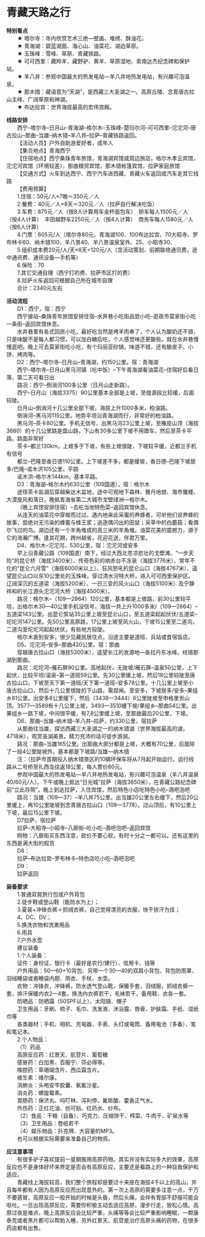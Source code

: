 # 青藏天路之行  

**特别看点**  
&emsp;&emsp;★ 塔尔寺：寺内欣赏艺术三绝—壁画、堆绣、酥油花。  
&emsp;&emsp;★ 青海湖：碧蓝湖面、海心山、油菜花、湖边草原。  
&emsp;&emsp;★ 玉珠峰：雪峰、草原、青藏铁路。  
&emsp;&emsp;★ 可可西里：藏羚羊、藏野驴、黄羊、草原湿地、索南达杰纪念碑和保护站。  
&emsp;&emsp;★ 羊八井：参观中国最大的热发电站—羊八井地热发电站，有兴趣可泡温泉。  
&emsp;&emsp;★ 那木措：藏语意为“天湖”，是西藏三大圣湖之一。高原丘陵、念青唐古拉山主峰、广阔草原和神湖。  
&emsp;&emsp;★ 布达拉宫：世界海拔最高的宏伟宫殿。  

**线路安排**  
&emsp;&emsp;西宁–塔尔寺–日月山–青海湖–格尔木–玉珠峰–楚玛尔河–可可西里–沱沱河–唐古拉山–那曲–当雄–纳木错–羊八井–拉萨–青藏铁路返回。  
&emsp;&emsp;【活动人员】户外自助游爱好者，成年人  
&emsp;&emsp;【集合地点】青海西宁  
&emsp;&emsp;【住宿地点】西宁桑珠青年旅馆，青海湖宾馆或周边旅店，格尔木孝云宾馆，沱沱河宾馆（环境较差），那曲粮贸宾馆，那木错帐篷宾馆，拉萨家庭旅馆  
&emsp;&emsp;【交通方式】火车到达西宁、西宁汽车进西藏、青藏火车返回或汽车走其它线路  
&emsp;&emsp;【费用预算】  
&emsp;&emsp;1.住宿：50元/人×7晚＝350元／人  
&emsp;&emsp;2.餐费：40元／人×8天＝320元／人（拉萨自行解决吃饭）  
&emsp;&emsp;3.车费：875元／人（按8人计算用车金杯面包车）　轿车每人1500元／人（按4人计算）　丰田越野车2250元／人（按4人计算）　商务车每人1580元／人（按6人计算）  
&emsp;&emsp;4.门票：605元/人（塔尔寺80元、青海湖100、100布达拉宫、70大昭寺、罗布林卡60、纳木错100、羊八景40、羊八景温泉室外、25、小昭寺30、  
&emsp;&emsp;5.组织成本费20元/人/天×6天=120元/人（含活动策划、前期联络通讯费，途中通讯费、通讯设备—手机等）  
&emsp;&emsp;6.保险：70  
&emsp;&emsp;7.其它交通自理（西宁打的费、拉萨市区打的费）  
&emsp;&emsp;8.拉萨火车返回可根据自己所在城市自理  
&emsp;&emsp;合计：2340元左右  

**活动流程**  
&emsp;&emsp;D1：西宁，宿：西宁  
&emsp;&emsp;西宁接站–桑珠青年旅馆安排住宿–水井巷小吃街品尝小吃–逛夜市莫家街小吃一条街–返回宾馆休息。  
&emsp;&emsp;水井巷里有各式回民小吃，最好吃当然是烤羊肉串了，个人认为酸奶还不错，只是味酸不是每人都习惯，可以加白糖后吃，个人感觉味还更酸些。就在水井巷慢慢逛吧。晚上可去莫家街吃小吃，有个玛丽亚砂锅，味道不错，还有酿皮子、小饼、烤肉等。  
&emsp;&emsp;D2：西宁–塔尔寺–日月山–青海湖，约150公里。宿：青海湖  
&emsp;&emsp;西宁–塔尔寺–日月山黑马河镇（吃中饭）–下午青海湖看油菜花–住宿好后看日落，第二天可看日出  
&emsp;&emsp;路况：西宁–倒淌河100多公里（日月山走新路）。  
&emsp;&emsp;西宁–日月山（海拔3375）90公里基本全部是上坡，至煌源段比较缓，后面较陡。  
&emsp;&emsp;日月山–倒淌河十几公里全部下坡，海拔上升1000多米，柏油路。  
&emsp;&emsp;倒淌河–黑马河115公里。地势平坦沿青海湖而行，非常好的柏油路。  
&emsp;&emsp;黑马河–茶卡80公里。手机无信号，出黑马河23公里上坡，至橡皮山顶（海拔3680）的十几公里路是盘山路，下山有30多公里下坡不用蹬车，然后至茶卡平路。路面非常好  
&emsp;&emsp;茶卡–都兰130km，上坡多于下坡，有些上坡很陡，下坡较平缓，近都兰手机有信号  
&emsp;&emsp;都兰–巴隆至香日德110公里。上下坡差不多，都是缓坡，香日德–巴隆下坡居多/巴隆–诺木洪105公里，平路  
&emsp;&emsp;诺木洪–格尔木144km，基本平路。  
&emsp;&emsp;D3：青海湖–格尔木约630公里（109国道），宿：格尔木  
&emsp;&emsp;途径茶卡盐湖后穿越柴达木盆地，途中可观地下森林、雅丹地貌、海市蜃楼、大漠旋风和落日，晚抵青海省第二大城市戈壁绿洲—格尔木。  
&emsp;&emsp;（晚上宾馆安排住宿）–去吃当地特色菜–返回宾馆休息。  
&emsp;&emsp;从连天的油菜花中穿梭而过过。遇内地来此采蜜的养蜂者，可听他们说养蜂的故事，尝绝对无污染的蜂蜜与蜂王浆；追逐偶闪出的田鼠；采草中的白蘑菇；看偶尔飞过的鸟。湖边还有一个羊角堆成的高三米的羊角堆。油菜花美的震撼力，源于它的浩瀚广博。逢其花期，跨州越省，花迎花送，伴君万里。  
&emsp;&emsp;D4、格尔木–沱沱河，530公里，宿：沱沱河或安多  
&emsp;&emsp;早上沿青藏公路（109国道）南下，经过大西北苍凉悲壮的戈壁滩、“一步天险”的昆仑桥（海拔3400米）、传奇色彩的纳赤台不冻泉（海拔3776米）、常年不化的“昆仑六月雪”（海拔6000米以上）、狂风怒吼的昆仑山口（海拔4767米）、遥望昆仑山口以东10公里处的玉珠峰。穿过清水河特大桥，进入可可西里保护区。辽阔深沉的五道梁（海拔5200米）、一日三变的风火山口（海拔5100米）及宁静祥和的长江源头沱沱河大桥（海拔4500米）。  
&emsp;&emsp;路况：格尔木–（109—2864）120公里，基本都是上坡路，前30公里较平坦，出格尔木30—40公里手机没信号，海拔一共上升1000多米/（109—2864）–五道梁143公里。出昆仑泵站35公里上坡至昆仑山口，至五道梁起起伏伏/五道梁–坨坨河147公里。先50公里高原路，17公里上坡至风火山，下坡15公里至二道沟，二道沟至坨坨河起起伏伏，有些地方较陡。  
&emsp;&emsp;格尔木直到安多，很少见藏民居住点，沿途主要是道班、兵站或食宿饭店。  
&emsp;&emsp;D5、沱沱河–安多–那曲420公里，宿：那曲  
&emsp;&emsp;穿越唐古拉山口（海拔5300米），遥望长江的发源地—各拉丹东冰峰。经错那湖到那曲。  
&emsp;&emsp;路况：坨坨河–雁石屏90公里。高地起伏，无陡坡/雁石屏–温泉50公里，上下起伏，比较平坦/温泉–第一道班59公里。先30公里缓上坡，然后18公里较陡至唐古拉山口，下坡至天下第一道班/天下第一道班–安多78公里。十几公里上坡至小唐古拉山口，然后十几公里很陡的下山路，需捏闸。至安多，下坡居多/安多–果组乡81公里。出安多8公里缓下，然后（3438—3444）6公里陡坡至申格里贡山顶。3577—3589有十几公里上坡，3493—3510缓下坡/果组乡–那曲54公里。出果组乡一路下坡，中间很平缓，有7,8公里缓上坡，至那曲最后20公里，下坡。  
&emsp;&emsp;D6、那曲–当雄–纳木错–羊八井–拉萨，约330公里，宿拉萨  
&emsp;&emsp;从那曲往当雄，探访西藏三大圣湖之一的纳木错湖（世界海拔最高的湖，4718米），观赏圣湖美景。精力充沛的话可徒步游湖。  
&emsp;&emsp;路况：那曲–当雄165公里。出那曲大部分都是上坡，大概有70公里，后面除了一段4公里陡坡外，基本都是下坡路/当雄—纳木措  
&emsp;&emsp;注：（拉萨市首期投入纳木错景区的10辆环保车将从7月起开始运行。运行线路从二号桥至扎西岛往返18公里，每人票价80元。  
&emsp;&emsp;参观中国最大的热发电站—羊八井地热发电站，有兴趣可泡温泉（羊八井温泉40/60元/人）。下午或晚上抵达“日光城”拉萨（海拔3650米），在青藏公路纪念碑前“立此存照”。晚上到达拉萨，入住宾馆，然后特色小店吃特色小吃–酒吧泡吧  
&emsp;&emsp;路况：当雄（109—37）–羊八井75公里。出当雄20公里左右缓下，然后20公里缓上，再10公里陡坡到念青唐古拉山口（109—3778）。过山顶后，有10公里上下坡，最后15公里下坡。  
&emsp;&emsp;D7拉萨，宿拉萨  
&emsp;&emsp;拉萨–大昭寺–小昭寺–八廊街–吃小吃–酒吧泡吧–返回宾馆  
&emsp;&emsp;购物：八廊街买东西注意，砍价不要心软，有时十分之一都可以。还有这里的东西是满大街的假货  
&emsp;&emsp;D8：  
&emsp;&emsp;拉萨–布达拉宫–罗布林卡–特色店吃小吃–酒吧泡吧  
&emsp;&emsp;D9：  
&emsp;&emsp;拉萨返回  

**装备要求**  
&emsp;&emsp;1.普通双肩旅行包或户外背包  
&emsp;&emsp;2.徒步鞋或登山鞋（能防水为上）；  
&emsp;&emsp;3.夏装+冲锋衣裤＋抓绒衣裤，自己觉得漂亮的衣服，快干排汗为佳；  
&emsp;&emsp;4、DC、DV；  
&emsp;&emsp;5.换洗衣物和洗漱用品  
&emsp;&emsp;6.雨具  
&emsp;&emsp;7.户外水壶  
&emsp;&emsp;建议装备  
&emsp;&emsp;1.个人装备：  
&emsp;&emsp;证件：身份证、银行卡（最好是农行/建行）、信用卡、钱等  
&emsp;&emsp;户外用品：50—60+10背包、另带一个30—40的双肩小背包、背包防雨罩、羽绒睡袋或者睡袋内胆、雨衣、手杖、水壶。  
&emsp;&emsp;衣物：冲锋衣，冲锋裤，防水透气登山靴，保暖手套，羽绒服，抓绒衣裤一套，排汗保暖内衣2—4套，换洗内衣裤若干，毛袜若干，备用鞋、衣各一套。  
&emsp;&emsp;防晒品：防晒霜（50SPF以上）、太阳镜、帽子  
&emsp;&emsp;卫生用品：牙刷、梳子、毛巾、洗发液、沐浴露、唇膏、护肤霜、手纸、湿纸巾等  
&emsp;&emsp;各类器材：手机、相机、充电器、手表、头灯或电筒、备用电池（多备）、笔和笔记本。  
&emsp;&emsp;2.个人物品：  
&emsp;&emsp;（1）药品  
&emsp;&emsp;高原反应药：红景天、肌苷片、葡萄糖  
&emsp;&emsp;感冒药：白加黑、百服宁、芬必得等。  
&emsp;&emsp;喉腔药：草珊瑚含片、西瓜霜含片。  
&emsp;&emsp;维生素：维尔康。  
&emsp;&emsp;消肺炎：头咆安苄胶囊、氧氟沙星。  
&emsp;&emsp;消炎药：螺旋霉素。  
&emsp;&emsp;胃肠药：保济丸、吗叮林、泻利停、氟哌酸、藿香正气水。  
&emsp;&emsp;外伤药：正红花油、创可贴、红药水、纱布。  
&emsp;&emsp;（2）食品：干粮（自备）、巧克力、压缩饼干、榨菜、牛肉干、矿泉水等  
&emsp;&emsp;（3）卫生用品：卷纸若干  
&emsp;&emsp;（4）娱乐物品：扑克牌、大容量的MP3。  
&emsp;&emsp;也可以根据实际需要来准备自己的物资。  

**应注意事项**  
&emsp;&emsp;有很多驴子喜欢提前一星期服用高原药物。其实并没有实际多大的效果，高原反应也不是身体好坏来界定是否会有高原反应，主要还是看路上的一种自我保护和适应。  
&emsp;&emsp;青藏线上海拔较高，我们整个旅程却是要过十来座在海拔4千以上的高山，并且每年都有人因为高原反应而出现意外的。第一次上高原的需要多注意一点，千万不要感冒，高原反应一般开始的时候是头昏，然后头痛，会伴有胃部不舒服可能会呕吐。一旦出现高原反应，需要你积极主动去适应高原，漫步行走，放松心情。高原过夜是难点，晚上高原反应会比较严重，头痛等等会比较严重影响睡眠，一颗康泰克或者黑片都可以帮助入睡，另外红景天、肌苷是治疗高原头痛的药物，在很多药店都有出售。  
